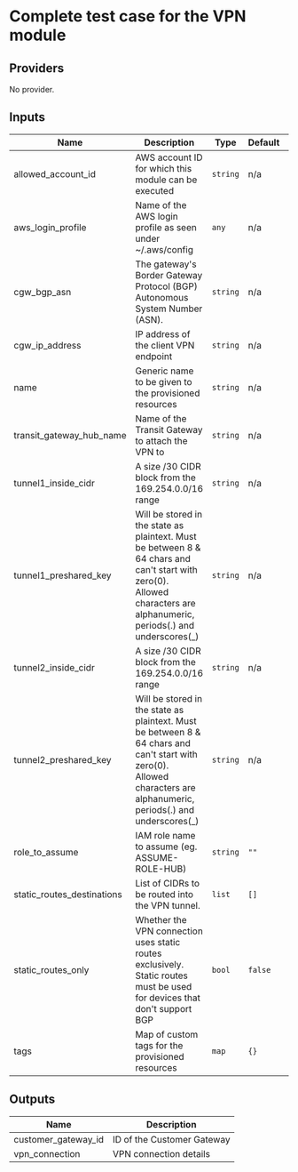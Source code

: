 # Complete test case for the VPN module

<!-- BEGINNING OF PRE-COMMIT-TERRAFORM DOCS HOOK -->
## Providers

No provider.

## Inputs

| Name | Description | Type | Default | Required |
|------|-------------|------|---------|:-----:|
| allowed\_account\_id | AWS account ID for which this module can be executed | `string` | n/a | yes |
| aws\_login\_profile | Name of the AWS login profile as seen under ~/.aws/config | `any` | n/a | yes |
| cgw\_bgp\_asn | The gateway's Border Gateway Protocol (BGP) Autonomous System Number (ASN). | `string` | n/a | yes |
| cgw\_ip\_address | IP address of the client VPN endpoint | `string` | n/a | yes |
| name | Generic name to be given to the provisioned resources | `string` | n/a | yes |
| transit\_gateway\_hub\_name | Name of the Transit Gateway to attach the VPN to | `string` | n/a | yes |
| tunnel1\_inside\_cidr | A size /30 CIDR block from the 169.254.0.0/16 range | `string` | n/a | yes |
| tunnel1\_preshared\_key | Will be stored in the state as plaintext. Must be between 8 & 64 chars and can't start with zero(0). Allowed characters are alphanumeric, periods(.) and underscores(\_) | `string` | n/a | yes |
| tunnel2\_inside\_cidr | A size /30 CIDR block from the 169.254.0.0/16 range | `string` | n/a | yes |
| tunnel2\_preshared\_key | Will be stored in the state as plaintext. Must be between 8 & 64 chars and can't start with zero(0). Allowed characters are alphanumeric, periods(.) and underscores(\_) | `string` | n/a | yes |
| role\_to\_assume | IAM role name to assume (eg. ASSUME-ROLE-HUB) | `string` | `""` | no |
| static\_routes\_destinations | List of CIDRs to be routed into the VPN tunnel. | `list` | `[]` | no |
| static\_routes\_only | Whether the VPN connection uses static routes exclusively. Static routes must be used for devices that don't support BGP | `bool` | `false` | no |
| tags | Map of custom tags for the provisioned resources | `map` | `{}` | no |

## Outputs

| Name | Description |
|------|-------------|
| customer\_gateway\_id | ID of the Customer Gateway |
| vpn\_connection | VPN connection details |

<!-- END OF PRE-COMMIT-TERRAFORM DOCS HOOK -->
